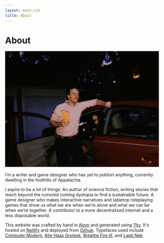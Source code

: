 ```yaml
---
layout: main.njk
title: About
---
```


# About

![A picture of me standing by my Prius and holding a Jar Jar Binks tiki mug.](/images/jarjarmug.png)

I’m a writer and game designer who has yet to publish anything, currently dwelling in the foothills of Appalachia.

I aspire to be a lot of things: An author of science fiction, writing stories that reach beyond the rumored coming dystopia to find a sustainable future. A game designer who makes interactive narratives and tabletop roleplaying games that show us what we are when we’re alone and what we can be when we’re together. A contributor to a more decentralized internet and a less disposable world.

This website was crafted by hand in [Atom](https://atom.io/) and generated using [11ty](https://www.11ty.dev/). It's hosted on [Netlify](https://www.netlify.com/) and deployed from [Github](https://github.com/jacobdensford/jacobdensford.com). Typefaces used include [Computer Modern](https://en.wikipedia.org/wiki/Computer_Modern), [Alte Haas Grotesk](https://www.dafont.com/alte-haas-grotesk.font), [Breathe Fire III](https://www.dafont.com/breathe-fire-iii.font), and [Lapti Nek](https://aurekfonts.github.io/?font=LaptiNekAF).
